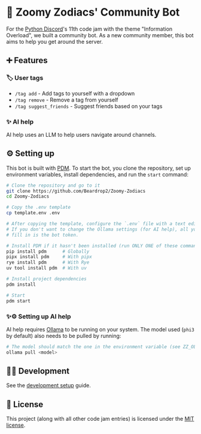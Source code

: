# 🤖 Zoomy Zodiacs' Community Bot

For the [Python Discord](https://pythondiscord.com)'s 11th code jam with the
theme "Information Overload", we built a community bot. As a new community
member, this bot aims to help you get around the server.

## ➕ Features

### 🏷️ User tags

- `/tag add` - Add tags to yourself with a dropdown
- `/tag remove` - Remove a tag from yourself
- `/tag suggest_friends` - Suggest friends based on your tags

### ✨ AI help

AI help uses an LLM to help users navigate around channels.

## ⚙️ Setting up

This bot is built with [PDM](https://pdm-project.org). To start the bot, you
clone the repository, set up environment variables, install dependencies, and
run the `start` command:

```sh
# Clone the repository and go to it
git clone https://github.com/Beardrop2/Zoomy-Zodiacs
cd Zoomy-Zodiacs

# Copy the .env template
cp template.env .env

# After copying the template, configure the `.env` file with a text editor.
# If you don't want to change the Ollama settings (for AI help), all you need to
# fill in is the bot token.

# Install PDM if it hasn't been installed (run ONLY ONE of these commands)
pip install pdm      # Globally
pipx install pdm     # With pipx
rye install pdm      # With Rye
uv tool install pdm  # With uv

# Install project dependencies
pdm install

# Start
pdm start
```

### ✨⚙️ Setting up AI help

AI help requires [Ollama](https://ollama.com) to be running on your system. The
model used (`phi3` by default) also needs to be pulled by running:

```sh
# The model should match the one in the environment variable (see ZZ_OLLAMA_MODEL in .env)
ollama pull <model>
```

## 🧑‍💻 Development

See the [development setup](./DEV_SETUP.md) guide.

## 🔑 License

This project (along with all other code jam entries) is licensed under the
[MIT license](./LICENSE.txt).
